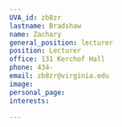 ```yaml
---
UVA_id: zb8zr
lastname: Bradshaw
name: Zachary
general_position: lecturer
position: Lecturer
office: 131 Kerchof Hall
phone: 434-
email: zb8zr@virginia.edu
image: 
personal_page:
interests:

---
```

